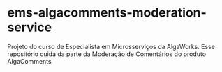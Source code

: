 # ems-algacomments-moderation-service
Projeto do curso de Especialista em Microsserviços da AlgaWorks. Esse repositório cuida da parte da Moderação de Comentários do produto AlgaComments
